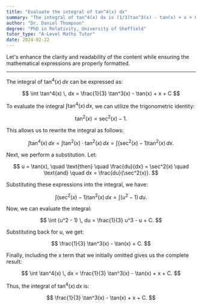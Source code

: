 ```yaml
---
title: "Evaluate the integral of tan^4(x) dx"
summary: "The integral of tan^4(x) dx is (1/3)tan^3(x) - tan(x) + x + C."
author: "Dr. Daniel Thompson"
degree: "PhD in Relativity, University of Sheffield"
tutor_type: "A-Level Maths Tutor"
date: 2024-02-22
---
```


Let's enhance the clarity and readability of the content while ensuring the mathematical expressions are properly formatted.

---

The integral of $\tan^4(x) \, dx$ can be expressed as:

$$
\int \tan^4(x) \, dx = \frac{1}{3} \tan^3(x) - \tan(x) + x + C
$$

To evaluate the integral $\int \tan^4(x) \, dx$, we can utilize the trigonometric identity:

$$
\tan^2(x) = \sec^2(x) - 1.
$$

This allows us to rewrite the integral as follows:

$$
\int \tan^4(x) \, dx = \int \tan^2(x) \cdot \tan^2(x) \, dx = \int (\sec^2(x) - 1) \tan^2(x) \, dx.
$$

Next, we perform a substitution. Let:

$$
u = \tan(x), \quad \text{then} \quad \frac{du}{dx} = \sec^2(x) \quad \text{and} \quad dx = \frac{du}{\sec^2(x)}.
$$

Substituting these expressions into the integral, we have:

$$
\int (\sec^2(x) - 1) \tan^2(x) \, dx = \int (u^2 - 1) \, du.
$$

Now, we can evaluate the integral:

$$
\int (u^2 - 1) \, du = \frac{1}{3} u^3 - u + C.
$$

Substituting back for $u$, we get:

$$
\frac{1}{3} \tan^3(x) - \tan(x) + C.
$$

Finally, including the $x$ term that we initially omitted gives us the complete result:

$$
\int \tan^4(x) \, dx = \frac{1}{3} \tan^3(x) - \tan(x) + x + C.
$$

Thus, the integral of $\tan^4(x) \, dx$ is:

$$
\frac{1}{3} \tan^3(x) - \tan(x) + x + C.
$$
    